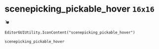# scenepicking_pickable_hover `16x16`
<img src="/img/scenepicking_pickable_hover.png" width=16 height=16>

``` CSharp
EditorGUIUtility.IconContent("scenepicking_pickable_hover")
```
```
scenepicking_pickable_hover
```
